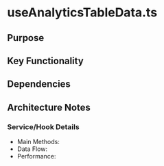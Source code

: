 # useAnalyticsTableData.ts

## Purpose

## Key Functionality

## Dependencies

## Architecture Notes

### Service/Hook Details
- Main Methods: 
- Data Flow: 
- Performance: 
